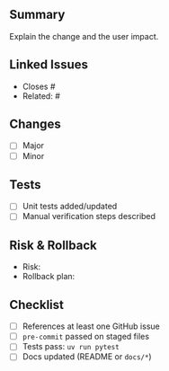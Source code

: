 ## Summary

Explain the change and the user impact.

## Linked Issues

- Closes #<issue>
- Related: #<issue>

## Changes

- [ ] Major
- [ ] Minor

## Tests

- [ ] Unit tests added/updated
- [ ] Manual verification steps described

## Risk & Rollback

- Risk:
- Rollback plan:

## Checklist

- [ ] References at least one GitHub issue
- [ ] `pre-commit` passed on staged files
- [ ] Tests pass: `uv run pytest`
- [ ] Docs updated (README or `docs/*`)
